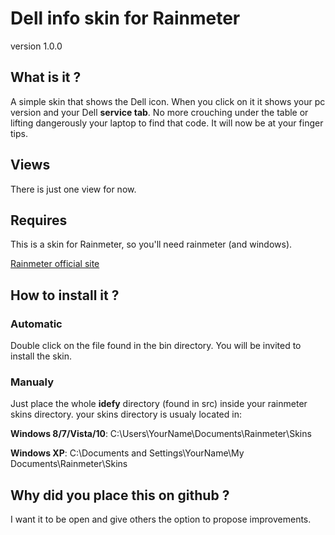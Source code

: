 Dell info skin for Rainmeter
============================================

version 1.0.0

What is it ?
------------

A simple skin that shows the Dell icon. When you click on it it shows your
pc version and your Dell **service tab**. No more crouching under the table or
lifting dangerously your laptop to find that code. It will now be at your finger
tips.


Views
--------

There is just one view for now.


Requires
--------

This is a skin for Rainmeter, so you'll need rainmeter (and windows).

[Rainmeter official site](https://www.rainmeter.net/)


How to install it ?
-------------------

### Automatic

Double click on the file found in the bin directory. You will be invited to
install the skin.


### Manualy

Just place the whole **idefy** directory (found in src) inside your rainmeter
skins directory.
your skins directory is usualy located in:

**Windows 8/7/Vista/10**: C:\Users\YourName\Documents\Rainmeter\Skins

**Windows XP**: C:\Documents and Settings\YourName\My Documents\Rainmeter\Skins


Why did you place this on github ?
----------------------------------

I want it to be open and give others the option to propose improvements.
